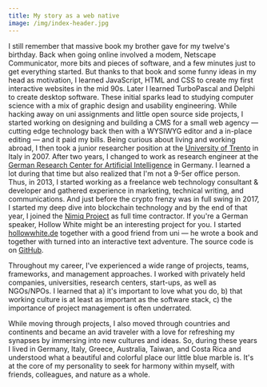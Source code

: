 ```yaml
---
title: My story as a web native
image: /img/index-header.jpg
---
```

I still remember that massive book my brother gave for my twelve's birthday. Back when going online involved a modem, Netscape Communicator, more bits and pieces of software, and a few minutes just to get everything started. But thanks to that book and some funny ideas in my head as motivation, I learned JavaScript, HTML and CSS to create my first interactive websites in the mid 90s. Later I learned TurboPascal and Delphi to create desktop software. These initial sparks lead to studying computer science with a mix of graphic design and usability engineering. While hacking away on uni assignments and little open source side projects, I started working on designing and building a CMS for a small web agency &mdash; cutting edge technology back then with a WYSIWYG editor and a in-place editing &mdash; and it paid my bills. Being curious about living and working abroad, I then took a junior researcher position at the [University of Trento](unitn.it/en) in Italy in 2007. After two years, I changed to work as research engineer at the [German Research Center for Artificial Intelligence](https://dfki.de/en/web) in Germany. I learned a lot during that time but also realized that I'm not a 9-5er office person. Thus, in 2013, I started working as a freelance web technology consultant &amp; developer and gathered experience in marketing, technical writing, and communications. And just before the crypto frenzy was in full swing in 2017, I started my deep dive into blockchain technology and by the end of that year, I joined the [Nimiq Project](https://nimiq.com) as full time contractor. If you're a German speaker, Hollow White might be an interesting project for you. I started [hollowwhite.de](https://hollowwhite.de) together with a good friend from uni &mdash; he wrote a book and together with turned into an interactive text adventure. The source code is on [GitHub](https://github.com/svub).

Throughout my career, I've experienced a wide range of projects, teams, frameworks, and  management approaches. I worked with privately held companies, universities, research centers, start-ups, as well as NGOs/NPOs. I learned that a) it's important to love what you do, b) that working culture is at least as important as the software stack, c) the importance of project management is often underrated. 

While moving through projects, I also moved through countries and continents and became an avid traveler with a love for refreshing my synapses by immersing into new cultures and ideas. So, during these years I lived in Germany, Italy, Greece, Australia, Taiwan, and Costa Rica and understood what a beautiful and colorful place our little blue marble is. It's at the core of my personality to seek for harmony within myself, with friends, colleagues, and nature as a whole.
